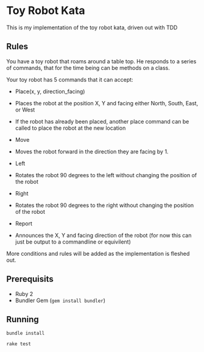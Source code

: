 Toy Robot Kata
==============

This is my implementation of the toy robot kata, driven out with TDD

Rules
-----
You have a toy robot that roams around a table top. 
He responds to a series of commands, that for the time being can be methods on a class.

Your toy robot has 5 commands that it can accept:
* Place(x, y, direction_facing)
 * Places the robot at the position X, Y and facing either North, South, East, or West
 * If the robot has already been placed, another place command can be called to place the robot at the new location

* Move
 * Moves the robot forward in the direction they are facing by 1.

* Left 
 * Rotates the robot 90 degrees to the left without changing the position of the robot

* Right
 * Rotates the robot 90 degrees to the right without changing the position of the robot

* Report 
 * Announces the X, Y and facing direction of the robot (for now this can just be output to a commandline or equivilent)

More conditions and rules will be added as the implementation is fleshed out.

Prerequisits
------------
* Ruby 2
* Bundler Gem (`gem install bundler`)

Running
-------
`bundle install`

`rake test`
